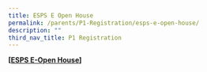 ```yaml
---
title: ESPS E Open House
permalink: /parents/P1-Registration/esps-e-open-house/
description: ""
third_nav_title: P1 Registration
---
```

<b>[[ESPS E-Open House](https://sites.google.com/moe.edu.sg/espseopenhouse/home)]</b>
